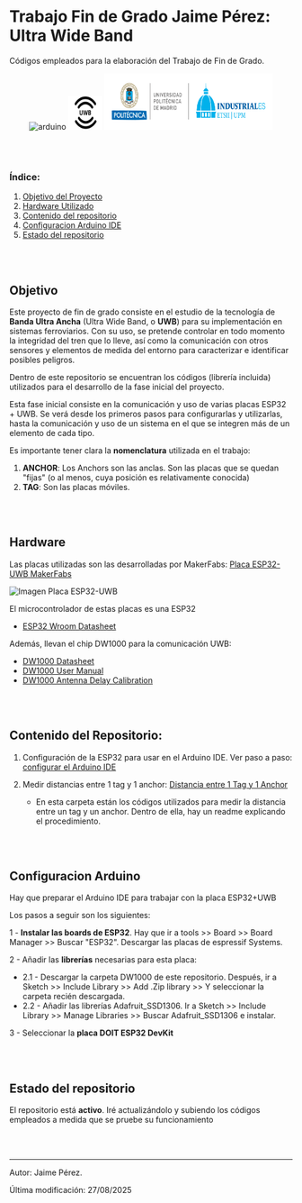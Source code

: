 # Trabajo Fin de Grado Jaime Pérez: Ultra Wide Band

Códigos empleados para la elaboración del Trabajo de Fin de Grado. 

<p align="center">
 <img src="https://cdn.worldvectorlogo.com/logos/arduino-1.svg" alt="arduino" width="60" height="60"/> <img src="https://github.com/jimmyperezp/TFG_UWB/blob/main/logo%20UWB.png" alt="arduino" width="60" height="60"/>
<img src="https://github.com/jimmyperezp/Programacion_de_sistemas/blob/main/logo%20escuela.png" alt="logo industriales" width="300" height="100"/> 


<br></br>

### Índice:
1. [Objetivo del Proyecto](#objetivo)
2. [Hardware Utilizado](#hardware)
3. [Contenido del repositorio](#contenido-del-repositorio)
4. [Configuracion Arduino IDE](#configuracion-arduino)
5. [Estado del repositorio](#estado-del-repositorio)

<br></br>

## Objetivo 

Este proyecto de fin de grado consiste en el estudio de la tecnología de **Banda Ultra Ancha** (Ultra Wide Band, o **UWB**) para su implementación en sistemas ferroviarios. Con su uso, se pretende controlar en todo momento la integridad del tren que lo lleve, así como la comunicación con otros sensores y elementos de medida del entorno para caracterizar e identificar posibles peligros. 

Dentro de este repositorio se encuentran los códigos (librería incluida) utilizados para el desarrollo de la fase inicial del proyecto.  

Esta fase inicial consiste en la comunicación y uso de varias placas ESP32 + UWB. Se verá desde los primeros pasos para configurarlas y utilizarlas, hasta la comunicación y uso de un sistema en el que se integren más de un elemento de cada tipo. 

Es importante tener clara la **nomenclatura** utilizada en el trabajo: 

1. **ANCHOR**: Los Anchors son las anclas. Son las placas que se quedan "fijas" (o al menos, cuya posición es relativamente conocida)
2. **TAG**: Son las placas móviles. 

<br></br>

## Hardware 

Las placas utilizadas son las desarrolladas por MakerFabs: [Placa ESP32-UWB MakerFabs](https://www.makerfabs.com/esp32-uwb-ultra-wideband.html?srsltid=AfmBOoptL7z67ua57v7tP1AYSjEUQVG0_JfwDDH6NKWy50RSJLR1hWZG)


![Imagen Placa ESP32-UWB](https://github.com/Makerfabs/Makerfabs-ESP32-UWB/blob/main/md_pic/front.jpg?raw=true)

El microcontrolador de estas placas es una ESP32
- [ESP32 Wroom Datasheet](https://www.espressif.com/sites/default/files/documentation/esp32-wroom-32_datasheet_en.pdf)


Además, llevan el chip DW1000 para la comunicación UWB: 

- [DW1000 Datasheet](https://www.qorvo.com/products/d/da007946)
- [DW1000 User Manual](https://www.decawave.com/sites/default/files/resources/dw1000_user_manual_2.11.pdf)
- [DW1000 Antenna Delay Calibration](https://www.decawave.com/wp-content/uploads/2018/10/APS014_Antennna-Delay-Calibration_V1.2.pdf)


<br></br>

## Contenido del Repositorio: 

1. Configuración de la ESP32 para usar en el Arduino IDE. Ver paso a paso: [configurar el Arduino IDE](#configuracion-arduino)

2. Medir distancias entre 1 tag y 1 anchor:  [Distancia entre 1 Tag y 1 Anchor](Medir%20distancias)
    - En esta carpeta están los códigos utilizados para medir la distancia entre un tag y un anchor. Dentro de ella, hay un readme explicando el procedimiento. 



<br></br>

## Configuracion Arduino 

Hay que preparar el Arduino IDE para trabajar con la placa ESP32+UWB

Los pasos a seguir son los siguientes:

1 - **Instalar las boards de ESP32**. Hay que ir a tools >> Board >> Board Manager >>  Buscar "ESP32". Descargar las placas de espressif Systems.

2 - Añadir las **librerías** necesarias para esta placa:
  - 2.1 - Descargar la carpeta DW1000 de este repositorio. Después, ir a Sketch >> Include Library >> Add .Zip library >> Y seleccionar la carpeta recién descargada.
  - 2.2 - Añadir las librerías Adafruit_SSD1306. Ir a Sketch >> Include Library >> Manage Libraries >> Buscar Adafruit_SSD1306 e instalar.

3 - Seleccionar la **placa DOIT ESP32 DevKit**


<br></br>

## Estado del repositorio
El repositorio está **activo**. Iré actualizándolo y subiendo los códigos empleados a medida que se pruebe su funcionamiento

<br></br>

-------------
Autor: Jaime Pérez.

Última modificación: 27/08/2025
